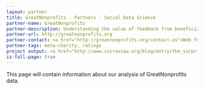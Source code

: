 ```yaml
---
layout: partner
title: GreatNonprofits - Partners - Social Data Science
partner-name: GreatNonprofits
partner-description: Understanding the value of feedback from beneficiaries; constructing a meaningful nonprofit rating when feedback comes from disparate sources
partner-url: http://greatnonprofits.org
partner-contact: <a href="http://greatnonprofits.org/contact-us">Web form</a>
partner-tags: meta-charity, ratings
project output: <a href="http://www.ssireview.org/blog/entry/the_surprising_truth_behind_beneficiary_feedback">Article published on Stanford Social Innovation Review</a>
is-full-page: true
---
```


This page will contain information about our analysis of GreatNonprofits data.
